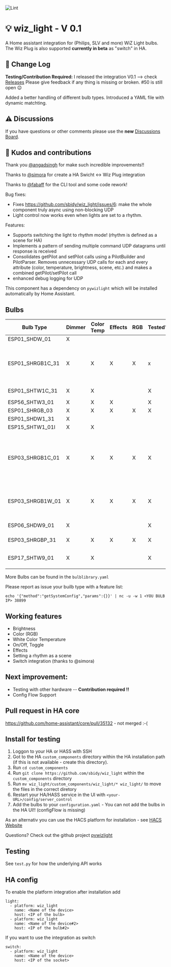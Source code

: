 ![Lint](https://github.com/sbidy/wiz_light/workflows/Lint/badge.svg) 
# :bulb: wiz_light - V 0.1
A Home assistant integration for (Philips, SLV and more) WiZ Light bulbs. The Wiz Plug is also supported **currently in beta** as "switch" in HA.

## :muscle: Change Log
**Testing/Contribution Required:** I released the integration V0.1 --> check [Releases](https://github.com/sbidy/wiz_light/releases/tag/v0.1)
Please give feedback if any thing is missing or broken. #50 is still open :wink:

Added a better handling of different bulb types. Introduced a YAML file with dynamic matchting.

## :warning: Discussions
If you have questions or other comments please use the **new** [Discussions Board](https://github.com/sbidy/wiz_light/discussions).

## :blue_heart: Kudos and contributions
Thank you [@angadsingh](https://github.com/angadsingh) for make such incredible improvements!!

Thanks to [@simora](https://github.com/simora) for create a HA Swicht <-> Wiz Plug integration

Thanks to [@fabaff](https://github.com/fabaff) for the CLI tool and some code rework!

Bug fixes:
 - Fixes https://github.com/sbidy/wiz_light/issues/6: make the whole component truly async using non-blocking UDP
 - Light control now works even when lights are set to a rhythm.

Features:
 - Supports switching the light to rhythm mode! (rhythm is defined as a scene for HA)
 - Implements a pattern of sending multiple command UDP datagrams until response is received
 - Consolidates getPilot and setPilot calls using a PilotBuilder and PilotParser. Removes unnecessary UDP calls for each and every attribute (color, temperature, brightness, scene, etc.) and makes a combined getPilot/setPilot call
 - enhanced debug logging for UDP

This component has a dependency on `pywizlight` which will be installed automatically by Home Assistant.

## Bulbs
| Bulb Type | Dimmer | Color Temp | Effects | RGB | Tested? | Example Product |
|-----------|--------|------------|---------|-----|-----|-----|
| ESP01_SHDW_01 | X  |   |   |   |  | |
| ESP01_SHRGB1C_31 | X | X  | X | X | x | Philips 555623 recessed <br\> Philips 556167 A19 Frosted Full Colour and Tunable White|
| ESP01_SHTW1C_31 | X | X |   |   | X | Philips 555599 recessed |
| ESP56_SHTW3_01 | X |  X  | X  |   | X | |
| ESP01_SHRGB_03 | X | X | X | X | X | |
| ESP01_SHDW1_31 | X |  |  |  |  | |
| ESP15_SHTW1_01I | X | X |  |  | |
| ESP03_SHRGB1C_01 | X | X | X | X | X | Philips Color &. Tunable-White A19 <br\> WiZ A60 E27 EAN 8718699787059 <br> WiZ G95 E27 EAN 8718699786359|
| ESP03_SHRGB1W_01 | X | X | X | X | X | Philips Color &. Tunable-White A21 <br\> WiZ A67 E27 EAN 8718699786199|
| ESP06_SHDW9_01 | X |  |  |  | X | Philips Soft White A19 |
| ESP03_SHRGBP_31 | X | X | X | X | X | Trio Leuchten WiZ LED |
| ESP17_SHTW9_01 | X | X |  |  | X | WiZ Filament Bulb EAN 8718699786793 |

More Bulbs can be found in the `bulblibrary.yaml`

Please report as issue your builb type with a feature list:

`echo '{"method":"getSystemConfig","params":{}}' | nc -u -w 1 <YOU BULB IP> 38899`

## Working features 
 - Brightness
 - Color (RGB)
 - White Color Temperature
 - On/Off, Toggle
 - Effects
 - Setting a rhythm as a scene
 - Switch integration (thanks to @simora)

## Next improvement:
- Testing with other hardware -- **Contribution required !!**
- Config Flow Support

## Pull request in HA core
https://github.com/home-assistant/core/pull/35132 - not merged :-(

## Install for testing 

1. Loggon to your HA or HASS with SSH
2. Got to the HA `custom_components` directory within the HA installation path (if this is not available - create this directory).
3. Run `cd custom_components`
4. Run `git clone https://github.com/sbidy/wiz_light` within the `custom_components` directory
5. Run `mv wiz_light/custom_components/wiz_light/* wiz_light/` to move the files in the correct diretory
6. Restart your HA/HASS service in the UI with `<your-URL>/config/server_control`
7. Add the bulbs to your `configuration.yaml` - You can not add the bulbs in the HA UI!! (configFlow is missing)

As an alternativ you can use the HACS platform for installation - see [HACS Website](https://hacs.xyz)

Questions? Check out the github project [pywizlight](https://github.com/sbidy/pywizlight)

## Testing
See `test.py` for how the underlying API works

## HA config
To enable the platform integration after installation add 
```
light:
  - platform: wiz_light
    name: <Name of the device>
    host: <IP of the bulb>
  - platform: wiz_light
    name: <Name of the device#2>
    host: <IP of the bulb#2>
```
If you want to use the integration as switch
```
switch:
  - platform: wiz_light
    name: <Name of the device>
    host: <IP of the socket>
```
